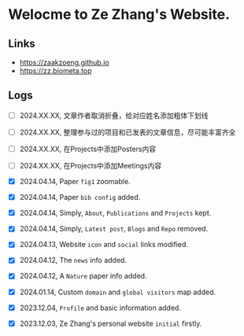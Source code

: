 # Welocme to Ze Zhang's Website.

## Links
- https://zaakzoeng.github.io
- https://zz.biometa.top

## Logs
* [ ] 2024.XX.XX, 文章作者取消折叠，给对应姓名添加粗体下划线
* [ ] 2024.XX.XX, 整理参与过的项目和已发表的文章信息，尽可能丰富齐全
* [ ] 2024.XX.XX, 在Projects中添加Posters内容
* [ ] 2024.XX.XX, 在Projects中添加Meetings内容
* [X] 2024.04.14, Paper `fig1` zoomable.
* [X] 2024.04.14, Paper `bib config` added.
* [X] 2024.04.14, Simply, `About`, `Publications` and `Projects` kept.
* [X] 2024.04.14, Simply, `Latest post`, `Blogs` and `Repo` removed.
* [X] 2024.04.13, Website `icon` and `social` links modified.
* [X] 2024.04.12, The `news` info added.
* [X] 2024.04.12, A `Nature` paper info added.
* [X] 2024.01.14, Custom `domain` and `global visitors` map added.
* [X] 2023.12.04, `Profile` and basic information added.
* [X] 2023.12.03, Ze Zhang's personal website `initial` firstly.

